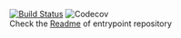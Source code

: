 [![Build Status](https://cloud.drone.io/api/badges/HTTP-monitoring/user/status.svg)](https://cloud.drone.io/HTTP-monitoring/user)
![Codecov](https://img.shields.io/codecov/c/github/HTTP-monitoring/user?style=flat-square)<br/>
Check the [Readme](https://github.com/HTTP-monitoring/entryPoint) of entrypoint repository